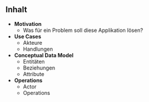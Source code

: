 ## Inhalt
- **Motivation**
    - Was für ein Problem soll diese Applikation lösen?
- **Use Cases**
    - Akteure
    - Handlungen
- **Conceptual Data Model**
    - Entitäten
    - Beziehungen
    - Attribute
- **Operations**
    - Actor
    - Operations
